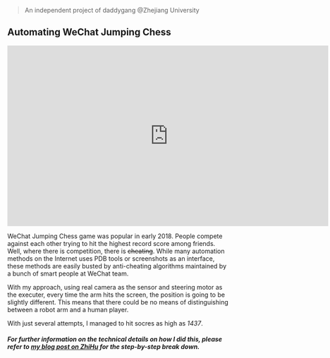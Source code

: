 > An independent project of daddygang @Zhejiang University

## Automating WeChat Jumping Chess
<center><iframe width="728" height="410" src="https://www.youtube.com/embed/70zUB0rf0Kg" frameborder="0" allow="autoplay; encrypted-media" allowfullscreen></iframe></center>

WeChat Jumping Chess game was popular in early 2018. People compete against each other trying to hit the highest record score among friends. Well, where there is competition, there is ~~cheating~~. While many automation methods on the Internet uses PDB tools or screenshots as an interface, these methods are easily busted by anti-cheating algorithms maintained by a bunch of smart people at WeChat team.

With my approach, using real camera as the sensor and steering motor as the executer, every time the arm hits the screen, the position is going to be slightly different. This means that there could be no means of distinguishing between a robot arm and a human player.

With just several attempts, I managed to hit socres as high as *1437*.

##### For further information on the technical details on how I did this, please refer to [my blog post on ZhiHu](https://zhuanlan.zhihu.com/p/35527713) for the step-by-step break down.

